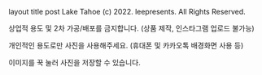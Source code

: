 layout	title
post
Lake Tahoe
(c) 2022. leepresents. All Rights Reserved.

상업적 용도 및 2차 가공/배포를 금지합니다. (상품 제작, 인스타그램 업로드 불가능)

개인적인 용도로만 사진을 사용해주세요. (휴대폰 및 카카오톡 배경화면 사용 등)

이미지를 꾹 눌러 사진을 저장할 수 있습니다.

